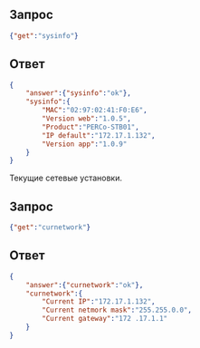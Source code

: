 ## Запрос
```json
{"get":"sysinfo"}
```
## Ответ
```json
{
	"answer":{"sysinfo":"ok"},
	"sysinfo":{
		"MAC":"02:97:02:41:F0:E6",
		"Version web":"1.0.5",
		"Product":"PERCo-STB01",
		"IP default":"172.17.1.132",
		"Version app":"1.0.9"
	}
}
```
Текущие сетевые установки.

## Запрос
```json
{"get":"curnetwork"}
```
## Ответ
```json
{
	"answer":{"curnetwork":"ok"},
	"curnetwork":{
		"Current IP":"172.17.1.132",
		"Current netmork mask":"255.255.0.0",
		"Current gateway":"172 .17.1.1"
	}
}
```